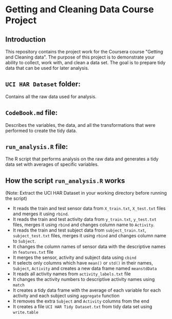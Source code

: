 Getting and Cleaning Data Course Project
========================================================

Introduction
-----------------
This repository contains the project work for the Coursera course "Getting and Cleaning data". The purpose of this project is to demonstrate your ability to collect, work with, and clean a data set. The goal is to prepare tidy data that can be used for later analysis.  

`UCI HAR Dataset` folder:
-----------------

Contains all the raw data used for analysis.

`CodeBook.md` file:
-----------------

Describes the variables, the data, and all the transformations that were performed to create the tidy data.

`run_analysis.R` file:
-----------------

The R script that performs analysis on the raw data and generates a tidy data set with averages of specific variables.

How the script `run_analysis.R` works
-----------------
(Note: Extract the UCI HAR Dataset in your working directory before running the script)

* It reads the train and test sensor data from `X_train.txt`, `X_test.txt` files and merges it using `rbind`.
* It reads the train and test activity data from `y_train.txt`, `y_test.txt` files, merges it using `rbind` and changes column name to `Activity`.
* It reads the train and test subject data from `subject_train.txt`, `subject_test.txt` files, merges it using `rbind` and changes column name to `Subject`.
* It changes the column names of sensor data with the descriptive names in `features.txt` file
* It merges the sensor, activity and subject data using `cbind`
* It selects only columns which have `mean()` or `std()` in their names, `Subject`, `Activity` and creates a new data frame named `meanstdData`
* It reads all activity names from `activity_labels.txt` file
* It changes the activity numbers to descriptive activity names using `match`
* It creates a tidy data frame with the average of each variable for each activity and each subject using `aggregate` function
* It removes the extra `Subject` and `Activity` columns from the end
* It creates a file `UCI HAR Tidy Dataset.txt` from tidy data set using `write.table`



